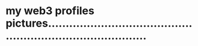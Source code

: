 # my web3 profiles pictures.................................................................................
